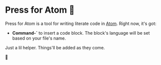 # Press for Atom 💌

Press for Atom is a tool for writing literate code in [Atom](https://github.com/atom/atom). Right now, it's got:

- **Command-`** to insert a code block. The block's language will be set based on your file's name.

Just a lil helper. Things'll be added as they come.

🤙
